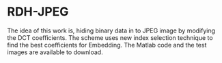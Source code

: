 # RDH-JPEG
The idea of this work is, hiding binary data in to JPEG image by modifying the DCT coefficients. 
The scheme uses new index selection technique to find the best coefficients for Embedding.
The Matlab code and the test images are available to download. 

